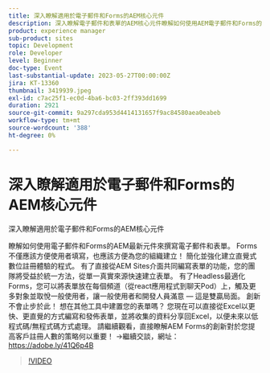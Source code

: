 ```yaml
---
title: 深入瞭解適用於電子郵件和Forms的AEM核心元件
description: 深入瞭解電子郵件和表單的AEM核心元件瞭解如何使用AEM電子郵件和Forms的最新元件來撰寫電子郵件和表單。 Forms不僅應該方便使用者填寫，也應該方便為您的組織建立！ 簡化並強化建立直覺式數位註冊體驗的程式。 有了直接從AEM Sites介面共同編寫表單的功能，您的團隊將受益於統一方法，從單一真實來源快速建立表單。 有了Headless最適化Forms，您可以將表單放在每個頻道（從react應用程式到聊天Pod）上，觸及更多對象並取悅一般使用者，讓一般使用者和開發人員滿意 — 這是雙贏局面。 創新不會止步於此！ 想在其他工具中建置您的表單嗎？ 您現在可以直接從Excel以更快、更直覺的方式編寫和發佈表單，並將收集的資料分享回Excel，以便未來以低程式碼/無程式碼方式處理。 請繼續觀看，直接瞭解AEM Forms的創新對於您提高客戶註冊人數的策略何以重要！
product: experience manager
sub-product: sites
topic: Development
role: Developer
level: Beginner
doc-type: Event
last-substantial-update: 2023-05-27T00:00:00Z
jira: KT-13360
thumbnail: 3419939.jpeg
exl-id: c7ac25f1-ec0d-4ba6-bc03-2ff393dd1699
duration: 2921
source-git-commit: 9a297cda953d4414131657f9ac84580aea0eabeb
workflow-type: tm+mt
source-wordcount: '388'
ht-degree: 0%

---
```


# 深入瞭解適用於電子郵件和Forms的AEM核心元件

深入瞭解適用於電子郵件和Forms的AEM核心元件

瞭解如何使用電子郵件和Forms的AEM最新元件來撰寫電子郵件和表單。 Forms不僅應該方便使用者填寫，也應該方便為您的組織建立！ 簡化並強化建立直覺式數位註冊體驗的程式。 有了直接從AEM Sites介面共同編寫表單的功能，您的團隊將受益於統一方法，從單一真實來源快速建立表單。 有了Headless最適化Forms，您可以將表單放在每個頻道（從react應用程式到聊天Pod）上，觸及更多對象並取悅一般使用者，讓一般使用者和開發人員滿意 — 這是雙贏局面。 創新不會止步於此！ 想在其他工具中建置您的表單嗎？ 您現在可以直接從Excel以更快、更直覺的方式編寫和發佈表單，並將收集的資料分享回Excel，以便未來以低程式碼/無程式碼方式處理。 請繼續觀看，直接瞭解AEM Forms的創新對於您提高客戶註冊人數的策略何以重要！ →繼續交談，網址： https://adobe.ly/41Q6p4B

>[!VIDEO](https://video.tv.adobe.com/v/3419939/?learn=on)
